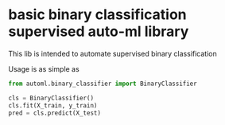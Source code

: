 # basic binary classification supervised auto-ml library

This lib is intended to automate supervised binary classification

Usage is as simple as

```python
from automl.binary_classifier import BinaryClassifier

cls = BinaryClassifier()  
cls.fit(X_train, y_train)  
pred = cls.predict(X_test)
```